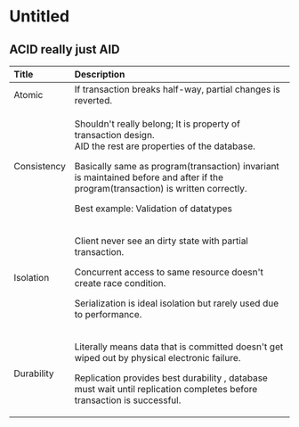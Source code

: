 # Untitled

## ACID really just AID

<table>
  <thead>
    <tr>
      <th style="text-align:left">Title</th>
      <th style="text-align:left">Description</th>
    </tr>
  </thead>
  <tbody>
    <tr>
      <td style="text-align:left">Atomic</td>
      <td style="text-align:left">If transaction breaks half-way, partial changes is reverted.</td>
    </tr>
    <tr>
      <td style="text-align:left">Consistency</td>
      <td style="text-align:left">
        <p>Shouldn&apos;t really belong; It is property of transaction design.
          <br
          />AID the rest are properties of the database.</p>
        <p>Basically same as program(transaction) invariant is maintained before
          and after if the program(transaction) is written correctly.</p>
        <p>Best example: Validation of datatypes</p>
      </td>
    </tr>
    <tr>
      <td style="text-align:left">Isolation</td>
      <td style="text-align:left">
        <p>Client never see an dirty state with partial transaction.</p>
        <p>Concurrent access to same resource doesn&apos;t create race condition.</p>
        <p>Serialization is ideal isolation but rarely used due to performance.</p>
      </td>
    </tr>
    <tr>
      <td style="text-align:left">Durability</td>
      <td style="text-align:left">
        <p>Literally means data that is committed doesn&apos;t get wiped out by physical
          electronic failure.</p>
        <p>Replication provides best durability , database must wait until replication
          completes before transaction is successful.</p>
      </td>
    </tr>
  </tbody>
</table>

